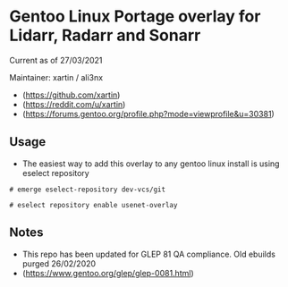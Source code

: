 # Gentoo Linux Portage overlay for Lidarr, Radarr and Sonarr

Current as of 27/03/2021

Maintainer: xartin / ali3nx
* (https://github.com/xartin)
* (https://reddit.com/u/xartin)
* (https://forums.gentoo.org/profile.php?mode=viewprofile&u=30381)

Usage
-----

* The easiest way to add this overlay to any gentoo linux install is using eselect repository

```
# emerge eselect-repository dev-vcs/git
```
```
# eselect repository enable usenet-overlay
```

Notes
-----

* This repo has been updated for GLEP 81 QA compliance. Old ebuilds purged 26/02/2020
* (https://www.gentoo.org/glep/glep-0081.html)

